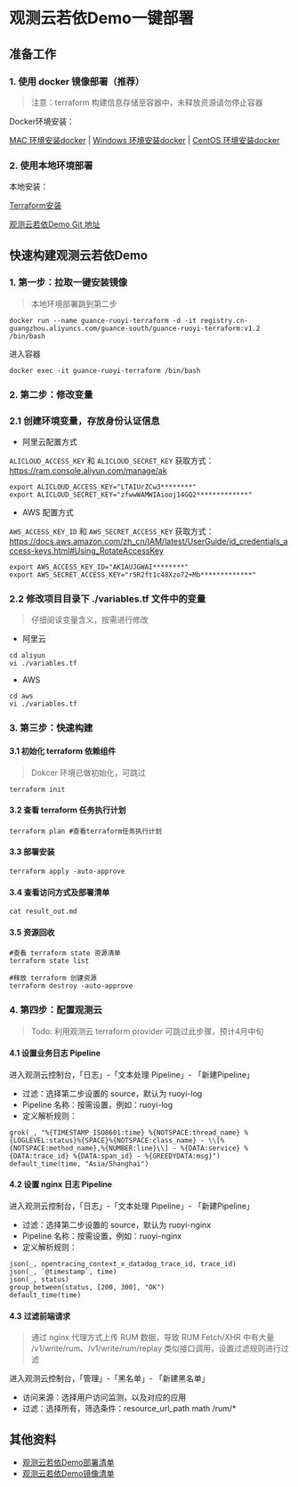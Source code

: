 # 观测云若依Demo一键部署

## 准备工作

### 1. 使用 docker 镜像部署（推荐）
> 注意：terraform 构建信息存储至容器中，未释放资源请勿停止容器

Docker环境安装：

[MAC 环境安装docker](https://www.runoob.com/docker/macos-docker-install.html) | [Windows 环境安装docker](https://www.runoob.com/docker/windows-docker-install.html) | [CentOS 环境安装docker](https://www.runoob.com/docker/centos-docker-install.html)

### 2. 使用本地环境部署
本地安装：

[Terraform安装](https://www.terraform.io/downloads.html) 

[观测云若依Demo Git 地址](https://github.com/Harlonxl/Guance-Ruoyi-Terraform)


## 快速构建观测云若依Demo
### 1. 第一步：拉取一键安装镜像
> 本地环境部署跳到第二步
```shell
docker run --name guance-ruoyi-terraform -d -it registry.cn-guangzhou.aliyuncs.com/guance-south/guance-ruoyi-terraform:v1.2 /bin/bash
```
进入容器
```shell
docker exec -it guance-ruoyi-terraform /bin/bash
```

### 2. 第二步：修改变量
### 2.1 创建环境变量，存放身份认证信息
- 阿里云配置方式

`ALICLOUD_ACCESS_KEY` 和 `ALICLOUD_SECRET_KEY` 获取方式：https://ram.console.aliyun.com/manage/ak
```shell
export ALICLOUD_ACCESS_KEY="LTAIUrZCw3********"
export ALICLOUD_SECRET_KEY="zfwwWAMWIAiooj14GQ2*************"
```

- AWS 配置方式

`AWS_ACCESS_KEY_ID` 和 `AWS_SECRET_ACCESS_KEY` 获取方式：https://docs.aws.amazon.com/zh_cn/IAM/latest/UserGuide/id_credentials_access-keys.html#Using_RotateAccessKey

```shell
export AWS_ACCESS_KEY_ID="AKIAUJGWAI********"
export AWS_SECRET_ACCESS_KEY="r5R2ft1c48Xzo72+Mb*************"
```

### 2.2 修改项目目录下 ./variables.tf 文件中的变量
> 仔细阅读变量含义，按需进行修改

- 阿里云
```shell
cd aliyun
vi ./variables.tf
```

- AWS
```shell
cd aws
vi ./variables.tf
```

### 3. 第三步：快速构建
#### 3.1 初始化 terraform 依赖组件
> Dokcer 环境已做初始化，可跳过
```shell
terraform init
```

#### 3.2 查看 terraform 任务执行计划
```shell
terraform plan #查看terraform任务执行计划
```

#### 3.3 部署安装
```shell
terraform apply -auto-approve 
```

#### 3.4 查看访问方式及部署清单
```shell
cat result_out.md 
```

#### 3.5 资源回收

```shell
#查看 terraform state 资源清单
terraform state list 
```

```shell
#释放 terraform 创建资源
terraform destroy -auto-approve 
```

### 4. 第四步：配置观测云
> Todo: 利用观测云 terraform provider 可跳过此步骤，预计4月中旬

#### 4.1 设置业务日志 Pipeline
进入观测云控制台，「日志」-「文本处理 Pipeline」- 「新建Pipeline」
- 过滤：选择第二步设置的 source，默认为 ruoyi-log
- Pipeline 名称：按需设置，例如：ruoyi-log
- 定义解析规则：
```shell
grok(_, "%{TIMESTAMP_ISO8601:time} %{NOTSPACE:thread_name} %{LOGLEVEL:status}%{SPACE}%{NOTSPACE:class_name} - \\[%{NOTSPACE:method_name},%{NUMBER:line}\\] - %{DATA:service} %{DATA:trace_id} %{DATA:span_id} - %{GREEDYDATA:msg}")
default_time(time, "Asia/Shanghai")
```

#### 4.2 设置 nginx 日志 Pipeline
进入观测云控制台，「日志」-「文本处理 Pipeline」- 「新建Pipeline」
- 过滤：选择第二步设置的 source，默认为 ruoyi-nginx
- Pipeline 名称：按需设置，例如：ruoyi-nginx
- 定义解析规则：
```shell
json(_, opentracing_context_x_datadog_trace_id, trace_id)
json(_, `@timestamp`, time)
json(_, status)
group_between(status, [200, 300], "OK")
default_time(time)
```

#### 4.3 过滤前端请求
> 通过 nginx 代理方式上传 RUM 数据，导致 RUM Fetch/XHR 中有大量 /v1/write/rum、/v1/write/rum/replay 类似接口调用，设置过滤规则进行过滤

进入观测云控制台，「管理」-「黑名单」- 「新建黑名单」
- 访问来源：选择用户访问监测，以及对应的应用
- 过滤：选择所有，筛选条件：resource_url_path math /rum/*

## 其他资料
- [观测云若依Demo部署清单](https://github.com/Harlonxl/Observability/tree/master/ruoyi-terraform-deploy)
- [观测云若依Demo镜像清单](https://github.com/Harlonxl/Observability/tree/master/ruoyi-terraform-image)